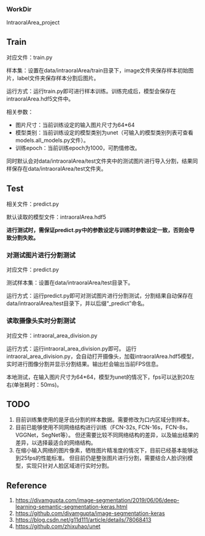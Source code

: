 ### WorkDir
IntraoralArea_project

## Train
对应文件：train.py

样本集：设置在data/intraoralArea/train目录下，image文件夹保存样本初始图片，label文件夹保存样本分割后图片。

运行方式：运行train.py即可进行样本训练。训练完成后，模型会保存在intraoralArea.hdf5文件中。

相关参数：
* 图片尺寸：当前训练设定的输入图片尺寸为64*64
* 模型类别：当前训练设定的模型类别为unet（可输入的模型类别列表可查看models.all_models.py文件）。
* 训练epoch：当前训练epoch为1000，可酌情修改。

同时默认会对data/intraoralArea/test文件夹中的测试图片进行导入分割，结果同样保存在data/intraoralArea/test文件夹。

## Test
相关文件：predict.py

默认读取的模型文件：intraoralArea.hdf5

**进行测试时，需保证predict.py中的参数设定与训练时参数设定一致，否则会导致分割失败。**

### 对测试图片进行分割测试
对应文件：predict.py

测试样本集：设置在data/intraoralArea/test目录下。

运行方式：运行predict.py即可对测试图片进行分割测试，分割结果自动保存在data/intraoralArea/test目录下，并以后缀“_predict”命名。

### 读取摄像头实时分割测试
对应文件：intraoral_area_division.py

运行方式：运行intraoral_area_division.py即可。
运行intraoral_area_division.py，会自动打开摄像头，加载intraoralArea.hdf5模型，实时进行图像分割并显示分割结果。输出栏会输出当前FPS信息。

本地测试，在输入图片尺寸为64*64，模型为unet的情况下，fps可以达到20左右(单张耗时：50ms)。

## TODO
1. 目前训练集使用的是牙齿分割的样本数据。需要修改为口内区域分割样本。
2. 目前已能够使用不同网络结构进行训练（FCN-32s, FCN-16s，FCN-8s，VGGNet，SegNet等）。
    但还需要比较不同网络结构的差异，以及输出结果的差异，以选择最适合的网络结构。
3. 在缩小输入网络的图片像素，牺牲图片精准度的情况下，目前已经基本能够达到25fps的性能标准。
    但目前仍是整张图片进行分割，需要结合人脸识别模型，实现只针对人脸区域进行实时分割。
    
## Reference
1. https://divamgupta.com/image-segmentation/2019/06/06/deep-learning-semantic-segmentation-keras.html
2. https://github.com/divamgupta/image-segmentation-keras
3. https://blog.csdn.net/g11d111/article/details/78068413
4. https://github.com/zhixuhao/unet
